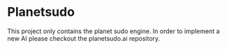 # Planetsudo
This project only contains the planet sudo engine.
In order to implement a new AI please checkout the planetsudo.ai repository.
